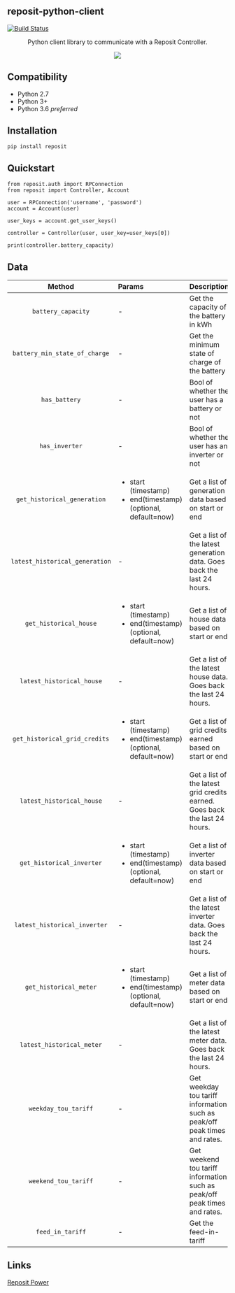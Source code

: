 ## reposit-python-client

[![Build Status](https://travis-ci.org/RepositPower/reposit-python-client.svg?branch=master)](https://travis-ci.org/RepositPower/reposit-python-client)


<p align="center">
    <span>Python client library to communicate with a Reposit Controller.</span>
</p>
<p align="center">
    <img src="http://www.tech23.com.au/2016/wp-content/uploads/2016/09/tech23-2016-Reposit-Power-logo.png">
</p>

## Compatibility

- Python 2.7
- Python 3+
- Python 3.6 *preferred*

## Installation
```
pip install reposit
```

## Quickstart

```
from reposit.auth import RPConnection
from reposit import Controller, Account

user = RPConnection('username', 'password')
account = Account(user)

user_keys = account.get_user_keys()

controller = Controller(user, user_key=user_keys[0])

print(controller.battery_capacity)
```

## Data
| Method        | Params          | Description |
|:-------------:|:-------------|:-------------|
| `battery_capacity`      | - | Get the capacity of the battery in kWh                |
| `battery_min_state_of_charge`      | -      | Get the minimum state of charge of the battery |
| `has_battery` | -      | Bool of whether the user has a battery or not|
| `has_inverter` | -      | Bool of whether the user has an inverter or not|
| `get_historical_generation` | <ul><li>start (timestamp)</li><li>end(timestamp)(optional, default=now)</li></ul>  | Get a list of generation data based on start or end|
|`latest_historical_generation`|-|Get a list of the latest generation data. Goes back the last 24 hours.|
| `get_historical_house` | <ul><li>start (timestamp)</li><li>end(timestamp)(optional, default=now)</li></ul>  | Get a list of house data based on start or end|
|`latest_historical_house`|-|Get a list of the latest house data. Goes back the last 24 hours.|
| `get_historical_grid_credits` | <ul><li>start (timestamp)</li><li>end(timestamp)(optional, default=now)</li></ul>  | Get a list of grid credits earned based on start or end|
|`latest_historical_house`|-|Get a list of the latest grid credits earned. Goes back the last 24 hours.|
| `get_historical_inverter` | <ul><li>start (timestamp)</li><li>end(timestamp)(optional, default=now)</li></ul>  | Get a list of inverter data based on start or end|
|`latest_historical_inverter`|-|Get a list of the latest inverter data. Goes back the last 24 hours.|
| `get_historical_meter` | <ul><li>start (timestamp)</li><li>end(timestamp)(optional, default=now)</li></ul>  | Get a list of meter data based on start or end|
|`latest_historical_meter`|-|Get a list of the latest meter data. Goes back the last 24 hours.|
|`weekday_tou_tariff`|-|Get weekday tou tariff information such as peak/off peak times and rates.|
|`weekend_tou_tariff`|-|Get weekend tou tariff information such as peak/off peak times and rates.|
|`feed_in_tariff`|-|Get the feed-in-tariff|

## Links

[Reposit Power](https://www.repositpower.com)

